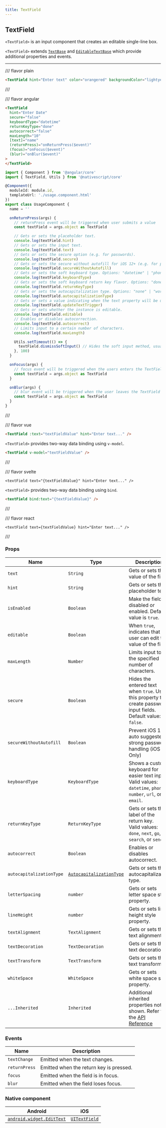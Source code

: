 ```yaml
---
title: TextField
---
```


## TextField

`<TextField>` is an input component that creates an editable single-line box.

`<TextField>` extends [`TextBase`](https://docs.nativescript.org/api-reference/classes/textbase) and [`EditableTextBase`](https://docs.nativescript.org/api-reference/classes/editabletextbase) which provide additional properties and events.

<!-- TODO: fix links -->

---

/// flavor plain

```html
<TextField hint="Enter text" color="orangered" backgroundColor="lightyellow" />
```

///

/// flavor angular

```html
<TextField
  hint="Enter Date"
  secure="false"
  keyboardType="datetime"
  returnKeyType="done"
  autocorrect="false"
  maxLength="10"
  [text]="name"
  (returnPress)="onReturnPress($event)"
  (focus)="onFocus($event)"
  (blur)="onBlur($event)"
>
</TextField>
```

```ts
import { Component } from '@angular/core'
import { TextField, Utils } from '@nativescript/core'

@Component({
  moduleId: module.id,
  templateUrl: './usage.component.html'
})
export class UsageComponent {
  name = ''

  onReturnPress(args) {
    // returnPress event will be triggered when user submits a value
    const textField = args.object as TextField

    // Gets or sets the placeholder text.
    console.log(textField.hint)
    // Gets or sets the input text.
    console.log(textField.text)
    // Gets or sets the secure option (e.g. for passwords).
    console.log(textField.secure)
    // Gets or sets the secure without autofill for iOS 12+ (e.g. for passwords).
    console.log(textField.secureWithoutAutofill)
    // Gets or sets the soft keyboard type. Options: "datetime" | "phone" | "number" | "url" | "email"
    console.log(textField.keyboardType)
    // Gets or sets the soft keyboard return key flavor. Options: "done" | "next" | "go" | "search" | "send"
    console.log(textField.returnKeyType)
    // Gets or sets the autocapitalization type. Options: "none" | "words" | "sentences" | "allcharacters"
    console.log(textField.autocapitalizationType)
    // Gets or sets a value indicating when the text property will be updated.
    console.log(textField.updateTextTrigger)
    // Gets or sets whether the instance is editable.
    console.log(textField.editable)
    // Enables or disables autocorrection.
    console.log(textField.autocorrect)
    // Limits input to a certain number of characters.
    console.log(textField.maxLength)

    Utils.setTimeout(() => {
      textField.dismissSoftInput() // Hides the soft input method, usually a soft keyboard.
    }, 100)
  }

  onFocus(args) {
    // focus event will be triggered when the users enters the TextField
    const textField = args.object as TextField
  }

  onBlur(args) {
    // blur event will be triggered when the user leaves the TextField
    const textField = args.object as TextField
  }
}
```

///

/// flavor vue

```html
<TextField :text="textFieldValue" hint="Enter text..." />
```

`<TextField>` provides two-way data binding using `v-model`.

```html
<TextField v-model="textFieldValue" />
```

///

/// flavor svelte

```tsx
<textField text="{textFieldValue}" hint="Enter text..." />
```

`<textField>` provides two-way data binding using `bind`.

```html
<textField bind:text="{textFieldValue}" />
```

///

/// flavor react

```tsx
<textField text={textFieldValue} hint="Enter text..." />
```

///

### Props

| Name                     | Type                                                                                                             | Description                                                                                                                            |
| ------------------------ | ---------------------------------------------------------------------------------------------------------------- | -------------------------------------------------------------------------------------------------------------------------------------- |
| `text`                   | `String`                                                                                                         | Gets or sets the value of the field.                                                                                                   |
| `hint`                   | `String`                                                                                                         | Gets or sets the placeholder text.                                                                                                     |
| `isEnabled`              | `Boolean`                                                                                                        | Make the field disabled or enabled. Default value is `true`.                                                                           |
| `editable`               | `Boolean`                                                                                                        | When `true`, indicates that the user can edit the value of the field.                                                                  |
| `maxLength`              | `Number`                                                                                                         | Limits input to the specified number of characters.                                                                                    |
| `secure`                 | `Boolean`                                                                                                        | Hides the entered text when `true`. Use this property to create password input fields.<br/>Default value: `false`.                     |
| `secureWithoutAutofill`  | `Boolean`                                                                                                        | Prevent iOS 12+ auto suggested strong password handling (iOS Only)                                                                     |
| `keyboardType`           | `KeyboardType`                                                                                                   | Shows a custom keyboard for easier text input.<br/>Valid values: `datetime`, `phone`, `number`, `url`, or `email`.                     |
| `returnKeyType`          | `ReturnKeyType`                                                                                                  | Gets or sets the label of the return key.<br/>Valid values: `done`, `next`, `go`, `search`, or `send`.                                 |
| `autocorrect`            | `Boolean`                                                                                                        | Enables or disables autocorrect.                                                                                                       |
| `autocapitalizationType` | [`AutocapitalizationType`](https://docs.nativescript.org/api-reference/modules/coretypes.autocapitalizationtype) | Gets or sets the autocapitalization type.                                                                                              |
| `letterSpacing`          | `number`                                                                                                         | Gets or sets letter space style property.                                                                                              |
| `lineHeight`             | `number`                                                                                                         | Gets or sets line height style property.                                                                                               |
| `textAlignment`          | `TextAlignment`                                                                                                  | Gets or sets the text alignment.                                                                                                       |
| `textDecoration`         | `TextDecoration`                                                                                                 | Gets or sets the text decoration.                                                                                                      |
| `textTransform`          | `TextTransform`                                                                                                  | Gets or sets the text transform.                                                                                                       |
| `whiteSpace`             | `WhiteSpace`                                                                                                     | Gets or sets white space style property.                                                                                               |
| `...Inherited`           | `Inherited`                                                                                                      | Additional inherited properties not shown. Refer to the [API Reference](https://docs.nativescript.org/api-reference/classes/textfield) |

### Events

| Name          | Description                             |
| ------------- | --------------------------------------- |
| `textChange`  | Emitted when the text changes.          |
| `returnPress` | Emitted when the return key is pressed. |
| `focus`       | Emitted when the field is in focus.     |
| `blur`        | Emitted when the field loses focus.     |

### Native component

| Android                                                                                           | iOS                                                                          |
| ------------------------------------------------------------------------------------------------- | ---------------------------------------------------------------------------- |
| [`android.widget.EditText`](https://developer.android.com/reference/android/widget/EditText.html) | [`UITextField`](https://developer.apple.com/documentation/uikit/uitextfield) |
